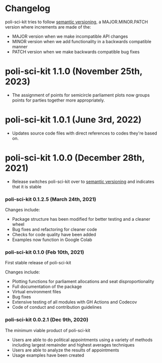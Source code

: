 # Changelog

poli-sci-kit tries to follow [semantic versioning](https://semver.org/), a MAJOR.MINOR.PATCH version where increments are made of the:

- MAJOR version when we make incompatible API changes
- MINOR version when we add functionality in a backwards compatible manner
- PATCH version when we make backwards compatible bug fixes

# poli-sci-kit 1.1.0 (November 25th, 2023)

- The assignment of points for semicircle parliament plots now groups points for parties together more appropriately.

# poli-sci-kit 1.0.1 (June 3rd, 2022)

- Updates source code files with direct references to codes they're based on.

# poli-sci-kit 1.0.0 (December 28th, 2021)

- Release switches poli-sci-kit over to [semantic versioning](https://semver.org/) and indicates that it is stable

### poli-sci-kit 0.1.2.5 (March 24th, 2021)

Changes include:

- Package structure has been modified for better testing and a cleaner wheel
- Bug fixes and refactoring for cleaner code
- Checks for code quality have been added
- Examples now function in Google Colab

### poli-sci-kit 0.1.0 (Feb 10th, 2021)

First stable release of poli-sci-kit

Changes include:

- Plotting functions for parliament allocations and seat disproportionality
- Full documentation of the package
- Virtual environment files
- Bug fixes
- Extensive testing of all modules with GH Actions and Codecov
- Code of conduct and contribution guidelines

### poli-sci-kit 0.0.2.1 (Dec 9th, 2020)

The minimum viable product of poli-sci-kit

- Users are able to do political appointments using a variety of methods including largest remainder and highest averages techniques
- Users are able to analyze the results of appointments
- Usage examples have been created
